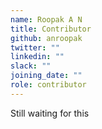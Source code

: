 ```yaml
---
name: Roopak A N
title: Contributor
github: anroopak
twitter: ""
linkedin: ""
slack: ""
joining_date: ""
role: contributor
---
```


Still waiting for this
